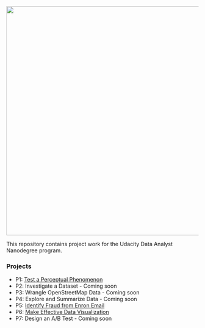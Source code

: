 <img src="https://github.com/wjenkins3/udacity-nanodegree/raw/master/udacity-dand-certificate.png" width="800" height="600">

This repository contains project work for the Udacity Data Analyst Nanodegree program.

### Projects

- P1: [Test a Perceptual Phenomenon](https://github.com/wjenkins3/udacity-nanodegree/tree/master/P1)
- P2: Investigate a Dataset - Coming soon
- P3: Wrangle OpenStreetMap Data - Coming soon
- P4: Explore and Summarize Data - Coming soon
- P5: [Identify Fraud from Enron Email](https://github.com/wjenkins3/udacity-nanodegree/tree/master/P5-machine-learning)
- P6: [Make Effective Data Visualization](https://github.com/wjenkins3/udacity-nanodegree/tree/master/P6%20-%20Make%20Effective%20Data%20Visualization)
- P7: Design an A/B Test - Coming soon
